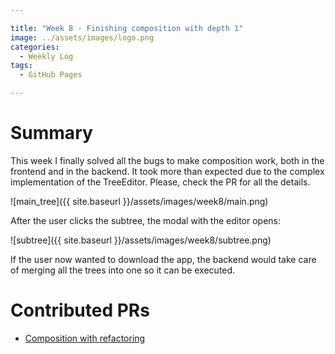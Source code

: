 ```yaml
---

title: "Week 8 - Finishing composition with depth 1"  
image: ../assets/images/logo.png  
categories:
  - Weekly Log  
tags:
  - GitHub Pages  

---
```


# Summary

This week I finally solved all the bugs to make composition work, both in the frontend and in the backend. It took more than expected due to the complex implementation of the TreeEditor. Please, check the PR for all the details. 

![main_tree]({{ site.baseurl }}/assets/images/week8/main.png)

After the user clicks the subtree, the modal with the editor opens:

![subtree]({{ site.baseurl }}/assets/images/week8/subtree.png)

If the user now wanted to download the app, the backend would take care of merging all the trees into one so it can be executed. 

# Contributed PRs

* [Composition with refactoring](https://github.com/JdeRobot/bt-studio/pull/194)
